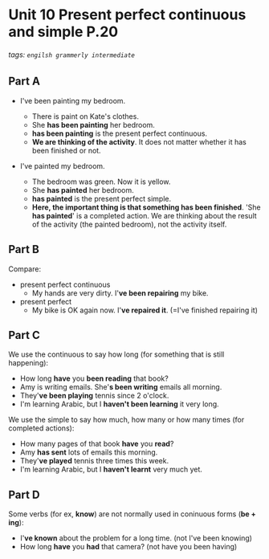 # Unit 10 Present perfect continuous and simple P.20
###### tags: `engilsh grammerly intermediate`

## Part A
- I've been painting my bedroom.
    - There is paint on Kate's clothes.
    - She **has been painting** her bedroom.
    - **has been painting** is the present perfect continuous.
    - **We are thinking of the activity**. It does not matter  whether it has been finished or not.

- I've painted my bedroom.
    - The bedroom was green. Now it is yellow.
    - She **has painted** her bedroom.
    - **has painted** is the present perfect simple.
    - **Here, the important thing is that something has been finished**. 'She **has painted**' is a completed action. We are thinking about the result of the activity (the painted bedroom), not the activity itself.

## Part B
Compare:
- present perfect continuous
    - My hands are very dirty. I'**ve been repairing** my bike.
- present perfect
    - My bike is OK again now. I'**ve repaired it**. (=I've finished repairing it)

## Part C
We use the continuous to say how long (for something that is still happening):
- How long **have** you **been reading** that book?
- Amy is writing emails. She'**s been writing** emails all morning.
- They'**ve been playing** tennis since 2 o'clock.
- I'm learning Arabic, but I **haven't been learning** it very long.

We use the simple to say how much, how many or how many times (for completed actions):
- How many pages of that book **have** you **read**?
- Amy **has sent** lots of emails this morning.
- They'**ve played** tennis three times this week.
- I'm learning Arabic, but I **haven't learnt** very much yet.

## Part D
Some verbs (for ex, **know**) are not normally used in coninuous forms (**be + ing**):
- I'**ve known** about the problem for a long time. (not I've been knowing)
- How long **have** you **had** that camera? (not have you been having)

